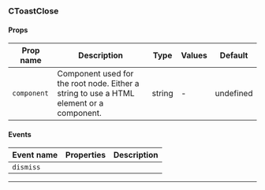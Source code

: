 ### CToastClose

#### Props

| Prop name              | Description                                                                             | Type   | Values | Default   |
| ---------------------- | --------------------------------------------------------------------------------------- | ------ | ------ | --------- |
| <code>component</code> | Component used for the root node. Either a string to use a HTML element or a component. | string | -      | undefined |

#### Events

| Event name           | Properties | Description |
| -------------------- | ---------- | ----------- |
| <code>dismiss</code> |            |

---
